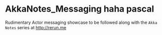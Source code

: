 AkkaNotes_Messaging
haha
pascal
===================

Rudimentary Actor messaging showcase to be followed along with the `Akka Notes` series at http://rerun.me
